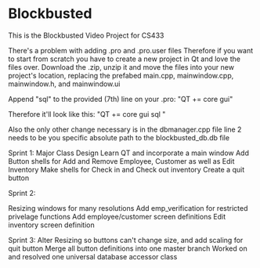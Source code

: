 # Blockbusted
This is the Blockbusted Video Project for CS433


There's a problem with adding .pro and .pro.user files
Therefore if you want to start from scratch you have to create a new project in Qt and love the files over.
Download the .zip, unzip it and move the files into your new project's location, replacing the prefabed 
main.cpp, mainwindow.cpp, mainwindow.h, and mainwindow.ui

Append "sql" to the provided (7th) line on your .pro:
"QT       += core gui"

Therefore it'll look like this:
"QT       += core gui sql "

Also the only other change necessary is in the dbmanager.cpp file
line 2 needs to be you specific absolute path to the blockbusted_db.db file


Sprint 1:
    Major Class Design
    Learn QT and incorporate a main window
    Add Button shells for Add and Remove Employee, Customer as well as Edit Inventory
    Make shells for Check in and Check out inventory
    Create a quit button
    
    
    
Sprint 2:

   Resizing windows for many resolutions
   Add emp_verification for restricted privelage functions
   Add employee/customer screen definitions
   Edit inventory screen definition
 
 
Sprint 3: 
    Alter Resizing so buttons can't change size, and add scaling for quit button
    Merge all button definitions into one master branch
    Worked on and resolved one universal database accessor class 
    
    
